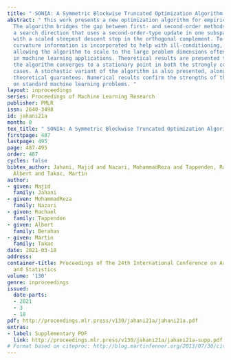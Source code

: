 ```yaml
---
title: " SONIA: A Symmetric Blockwise Truncated Optimization Algorithm "
abstract: " This work presents a new optimization algorithm for empirical risk minimization.
  The algorithm bridges the gap between first- and second-order methods by computing
  a search direction that uses a second-order-type update in one subspace, coupled
  with a scaled steepest descent step in the orthogonal complement. To this end, partial
  curvature information is incorporated to help with ill-conditioning, while simultaneously
  allowing the algorithm to scale to the large problem dimensions often encountered
  in machine learning applications. Theoretical results are presented to confirm that
  the algorithm converges to a stationary point in both the strongly convex and nonconvex
  cases. A stochastic variant of the algorithm is also presented, along with corresponding
  theoretical guarantees. Numerical results confirm the strengths of the new approach
  on standard machine learning problems. "
layout: inproceedings
series: Proceedings of Machine Learning Research
publisher: PMLR
issn: 2640-3498
id: jahani21a
month: 0
tex_title: " SONIA: A Symmetric Blockwise Truncated Optimization Algorithm "
firstpage: 487
lastpage: 495
page: 487-495
order: 487
cycles: false
bibtex_author: Jahani, Majid and Nazari, MohammadReza and Tappenden, Rachael and Berahas,
  Albert and Takac, Martin
author:
- given: Majid
  family: Jahani
- given: MohammadReza
  family: Nazari
- given: Rachael
  family: Tappenden
- given: Albert
  family: Berahas
- given: Martin
  family: Takac
date: 2021-03-18
address:
container-title: Proceedings of The 24th International Conference on Artificial Intelligence
  and Statistics
volume: '130'
genre: inproceedings
issued:
  date-parts:
  - 2021
  - 3
  - 18
pdf: http://proceedings.mlr.press/v130/jahani21a/jahani21a.pdf
extras:
- label: Supplementary PDF
  link: http://proceedings.mlr.press/v130/jahani21a/jahani21a-supp.pdf
# Format based on citeproc: http://blog.martinfenner.org/2013/07/30/citeproc-yaml-for-bibliographies/
---
```

